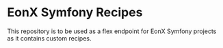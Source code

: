 # EonX Symfony Recipes

This repository is to be used as a flex endpoint for EonX Symfony projects as it contains custom recipes.
